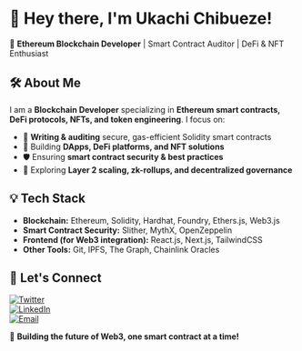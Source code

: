 # 👋 Hey there, I'm Ukachi Chibueze!  

🚀 **Ethereum Blockchain Developer** | Smart Contract Auditor | DeFi & NFT Enthusiast  

## 🛠 About Me  
I am a **Blockchain Developer** specializing in **Ethereum smart contracts, DeFi protocols, NFTs, and token engineering**. I focus on:  
- 📝 **Writing & auditing** secure, gas-efficient Solidity smart contracts  
- 🔗 Building **DApps, DeFi platforms, and NFT solutions**  
- 🛡️ Ensuring **smart contract security & best practices**  
- 🚀 Exploring **Layer 2 scaling, zk-rollups, and decentralized governance**  

## 💡 Tech Stack  
- **Blockchain:** Ethereum, Solidity, Hardhat, Foundry, Ethers.js, Web3.js  
- **Smart Contract Security:** Slither, MythX, OpenZeppelin  
- **Frontend (for Web3 integration):** React.js, Next.js, TailwindCSS  
- **Other Tools:** Git, IPFS, The Graph, Chainlink Oracles  

## 🚀 Let's Connect  
[![Twitter](https://img.shields.io/badge/Twitter-%231DA1F2.svg?style=for-the-badge&logo=Twitter&logoColor=white)](https://twitter.com/official_kachii)  
[![LinkedIn](https://img.shields.io/badge/LinkedIn-%230A66C2.svg?style=for-the-badge&logo=LinkedIn&logoColor=white)](https://www.linkedin.com/in/ukachi-chibueze-0b8772230?utm_source=share&utm_campaign=share_via&utm_content=profile&utm_medium=android_app)  
[![Email](https://img.shields.io/badge/Email-D14836?style=for-the-badge&logo=gmail&logoColor=white)](mailto:ukachichibueze03@gmail.com)  

🚀 **Building the future of Web3, one smart contract at a time!**
